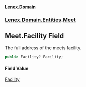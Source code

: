 #### [Lenex.Domain](index.md 'index')
### [Lenex.Domain.Entities](Lenex.Domain.Entities.md 'Lenex.Domain.Entities').[Meet](Lenex.Domain.Entities.Meet.md 'Lenex.Domain.Entities.Meet')

## Meet.Facility Field

The full address of the meets facility.

```csharp
public Facility? Facility;
```

#### Field Value
[Facility](Lenex.Domain.Entities.Facility.md 'Lenex.Domain.Entities.Facility')
